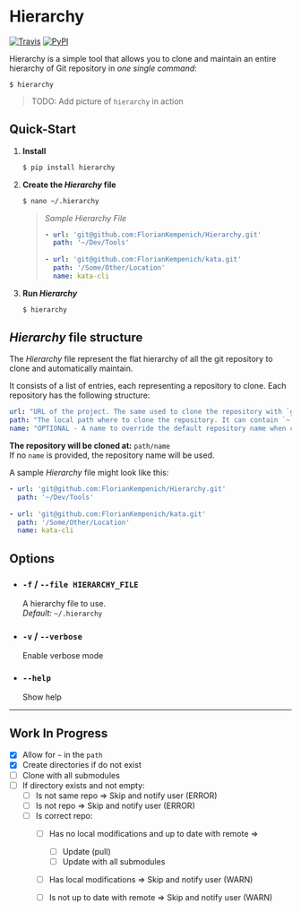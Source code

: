 # Hierarchy
[![Travis](https://img.shields.io/travis/FlorianKempenich/hierarchy.svg)](https://travis-ci.org/FlorianKempenich/hierarchy) [![PyPI](https://img.shields.io/pypi/v/hierarchy.svg)](https://pypi.org/project/hierarchy/)

Hierarchy is a simple tool that allows you to clone and maintain an entire hierarchy of Git repository in _one single command_:
```
$ hierarchy
```
> TODO: Add picture of `hierarchy` in action

## Quick-Start

1. **Install**
   ```bash
   $ pip install hierarchy
   ```

2. **Create the _Hierarchy_ file**
   ```bash
   $ nano ~/.hierarchy
   ```

   > _Sample Hierarchy File_
   > ```yaml
   > - url: 'git@github.com:FlorianKempenich/Hierarchy.git'
   >   path: '~/Dev/Tools'
   >   
   > - url: 'git@github.com:FlorianKempenich/kata.git'
   >   path: '/Some/Other/Location'
   >   name: kata-cli
   > ```

3. **Run _Hierarchy_**
   ```bash
   $ hierarchy
   ```

## _Hierarchy_ file structure

The _Hierarchy_ file represent the flat hierarchy of all the git repository to clone and automatically maintain. 

It consists of a list of entries, each representing a repository to clone.  Each repository has the following structure:
```yaml
url: "URL of the project. The same used to clone the repository with `git clone`"
path: "The local path where to clone the repository. It can contain `~` to represent HOME"
name: "OPTIONAL - A name to override the default repository name when cloning"
```

**The repository will be cloned at:** `path/name`  
If no `name` is provided, the repository name will be used.


A sample _Hierarchy_ file might look like this:
```yaml
- url: 'git@github.com:FlorianKempenich/Hierarchy.git'
  path: '~/Dev/Tools'
  
- url: 'git@github.com:FlorianKempenich/kata.git'
  path: '/Some/Other/Location'
  name: kata-cli
```

## Options

* ### `-f` / `--file HIERARCHY_FILE`
  A hierarchy file to use.  
  _Default:_ `~/.hierarchy`
  
* ### `-v` / `--verbose`
  Enable verbose mode
  
* ### `--help`
  Show help



---
## Work In Progress

- [x] Allow for `~` in the `path`
- [x] Create directories if do not exist
- [ ] Clone with all submodules
- [ ] If directory exists and not empty:
    - [ ] Is not same repo => Skip and notify user (ERROR)
    - [ ] Is not repo => Skip and notify user (ERROR)
    - [ ] Is correct repo:
        - [ ] Has no local modifications and up to date with remote =>
            - [ ] Update (pull)
            - [ ] Update with all submodules
        - [ ] Has local modifications => Skip and notify user (WARN)
        - [ ] Is not up to date with remote => Skip and notify user (WARN)


